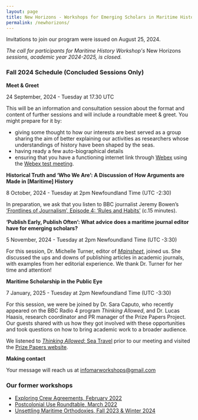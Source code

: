 ```yaml
---
layout: page
title: New Horizons - Workshops for Emerging Scholars in Maritime History
permalink: /newhorizons/
---
```


Invitations to join our program were issued on August 25, 2024.

_The call for participants for Maritime History Workshop's_ New Horizons _sessions, academic year 2024-2025, is closed._

### Fall 2024 Schedule (Concluded Sessions Only)

**Meet & Greet**

24 September, 2024 - Tuesday at 17.30 UTC

This will be an information and consultation session about the format and content of further sessions and will include a roundtable meet & greet. You might prepare for it by:
-  giving some thought to how our interests are best served as a group sharing the aim of better explaining our activities as researchers whose understandings of history have been shaped by the seas.
- having ready a few auto-biographical details
- ensuring that you have a functioning internet link through [Webex](https://www.webex.com/downloads.html) using the [Webex test meeting](https://www.webex.com/test-meeting.html).

**Historical Truth and ‘Who We Are’: A Discussion of How Arguments are Made in [Maritime] History**

8 October, 2024 - Tuesday at 2pm Newfoundland Time (UTC -2:30)

In preparation, we ask that you listen to BBC journalist Jeremy Bowen’s [‘Frontlines of Journalism’, Episode 4: ‘Rules and Habits’](https://www.bbc.co.uk/sounds/play/m001jl28) (c.15 minutes).

**‘Publish Early, Publish Often’: What advice does a maritime journal editor have for emerging scholars?**

5 November, 2024 - Tuesday at 2pm Newfoundland Time (UTC -3:30)

For this session, Dr. Michelle Turner, editor of *[Mainsheet](https://www.mainsheet.mysticseaport.org/about)*, joined us. She discussed the ups and downs of publishing articles in academic journals, with examples from her editorial experience. We thank Dr. Turner for her time and attention!

**Maritime Scholarship in the Public Eye**

7 January, 2025 - Tuesday at 2pm Newfoundland Time (UTC -3:30)

For this session, we were be joined by Dr. Sara Caputo, who recently appeared on the BBC Radio 4 program _Thinking Allowed_, and Dr. Lucas Haasis, research coordinator and PR manager of the Prize Papers Project. Our guests shared with us how they got involved with these opportunities and took questions on how to bring academic work to a broader audience.

We listened to [_Thinking Allowed_: Sea Travel](https://www.bbc.co.uk/programmes/m0023ydj) prior to our meeting and visited the [Prize Papers website](https://www.prizepapers.de/).

**Making contact**

Your message will reach us at [infomarworkshops@gmail.com](mailto:infomarworkshops@gmail.com)

### Our former workshops

- [Exploring Crew Agreements, February 2022](https://crewagreementworkshop.github.io/exploring_crew_agreements/expcrewagreements)
- [Postcolonial Use Roundtable, March 2022](https://crewagreementworkshop.github.io/exploring_crew_agreements/postcolonial)
- [Unsettling Maritime Orthodoxies, Fall 2023 & Winter 2024](https://maritimeworkshops.com/orthodoxies/)
